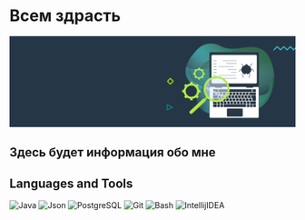 <!DOCTYPE html>
<html lang="en">
<head>
    <meta charset="UTF-8">
    <meta name="viewport" content="width=device-width, initial-scale=1.0">
    <link rel="stylesheet" type="text/css" href="https://github.com/FixStress/fixStress/blob/main/assets/style.css">
</head>
<body>

<!-- Шапка -->
<h1>Всем здрасть</h1>
<img class="header-img" src="https://github.com/FixStress/fixStress/blob/main/assets/qa-testing-header.png" alt="Header">

<!-- Информация обо мне -->
<h2>Здесь будет информация обо мне</h2>

<!-- Языки и инструменты -->
<h2>Languages and Tools</h2>
<img src="https://cdn.jsdelivr.net/gh/devicons/devicon@latest/icons/java/java-original-wordmark.svg" title="Java" width="50"/>
<img src="https://cdn.jsdelivr.net/gh/devicons/devicon@latest/icons/json/json-original.svg" title="Json" width="50" />
<img src="https://cdn.jsdelivr.net/gh/devicons/devicon@latest/icons/postgresql/postgresql-plain.svg" title="PostgreSQL" width="50" />
<img src="https://cdn.jsdelivr.net/gh/devicons/devicon@latest/icons/git/git-original.svg" title="Git" width="50" />
<img src="https://cdn.jsdelivr.net/gh/devicons/devicon@latest/icons/bash/bash-original.svg" title="Bash" width="50" />
<i class="devicon-selenium-plain selenium-icon" title="Selenium"></i>
<i class="devicon-postman-plain postman-icon" title="Postman"></i>
<img src="https://cdn.jsdelivr.net/gh/devicons/devicon@latest/icons/intellij/intellij-original.svg" title="IntellijIDEA" width="50" />
<i class="devicon-junit-plain-wordmark junit5-icon" title="JUnit 5"></i>

</body>
</html>


